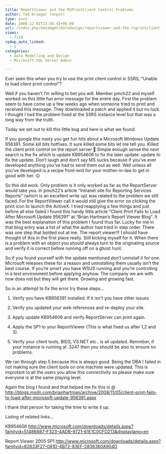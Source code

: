 ```yaml
---
title: ReportViewer and the RSPrintClient Control Problems
author: Ted Krueger (onpnt)
type: post
date: 2008-12-01T23:58:43+00:00
url: /index.php/datamgmt/datadesign/reportviewer-and-the-rsprintclient-contr/
views:
  - 7110
rp4wp_auto_linked:
  - 1
categories:
  - Data Modelling and Design
  - Microsoft SQL Server Admin

---
```

Ever seen this when you try to use the print client control in SSRS, &#8220;Unable to load client print control&#8221;?

Well if you haven&#8217;t I&#8217;m willing to bet you will. Member pmch22 and myself worked on this little fun error message for the entire day. First the problem seem to have come up a few weeks ago when someone tried to print and received this message. They downloaded a patch and applied it but no luck. I thought I had the problem fixed at the SSRS instance level but that was a long way from the truth. 

Today we set out to kill this little bug and here is what we found. 

If you google this nasty you get fun hits about a Microsoft Windows Update 956391. Some kill bits hotfixes. It sure killed some bits let me tell you. Killed the client print control on the report server 🙁 Simple enough sense the next search is the fix which is update KB954606 to fix the later update. update to fix the update. Don&#8217;t laugh and don&#8217;t say MS sucks because if you&#8217;ve ever developed anything you&#8217;ve had to send them out as well. Well unless all you&#8217;ve developed is a recipe front-end for your mother-in-law to get in good with her. 😉

So this did work. Only problem is it only worked as far as the ReportServer would take you. In pmch22&#8217;s article &#8220;Intranet site for Reporting Services Reports&#8221; (which is an excellent write up) was related to the problem we still faced. For the ReportViewer call it would still give the error on clicking the print icon to launch the ActiveX. I tried reapplying a few things and just before all else failed I found this handy little article &#8220;Client Print Fails to Load After Microsoft Update 956391&#8221; at &#8220;Brian Hartman&#8217;s Report Viewer Blog&#8221;. It was the best explanation of this problem I found thus far. Lucky for me in that blog entry was a list of what the author had tried in step order. There was one step that bolded out at me. The report viewer!!! I should have thought of this in the first place really. Still kicking myself for it. When there is a problem with an object you should always turn to the originating source and verify it is correct before running off on a ghost hunt. 

So if you found yourself with the update mentioned don&#8217;t uninstall it for one. Microsoft releases these for a reason and uninstalling them usually isn&#8217;t the best course. If you&#8217;re smart you have WSUS running and you&#8217;re controlling in a test environment before applying anyhow. The company we are with now does not but they will get there. Growing and growing fast. 

So in an attempt to fix the error try these steps&#8230;
  
1. Verify you have KB956391 installed. If it isn&#8217;t you have other issues
  
2. Verify you updated your web references and re-deploy your site.
  
3. Apply update KB954606 and verify ReportServer can print again.
  
4. Apply the SP1 to your ReportViewer (This is what fixed us after 1,2 and 3).
  
5. Verify your client tools, BIDS, VS.NET etc.. is all updated. Remmber, if your instance is running at .3247 then you should be also to ensure no problems.

We ran through step 5 because this is always good. Being the DBA I failed in not making sure the client tools on one machine were updated. This is improtant to all the users you allow this connectivity so please make sure everyone is at the same playing level.

Again the blog I found and that helped me fix this is @ http://blogs.msdn.com/brianhartman/archive/2008/11/05/client-print-fails-to-load-after-microsoft-update-956391.aspx

I thank that person for taking the time to write it up. 

Listing of related links&#8230;
  
KB954606 http://www.microsoft.com/downloads/details.aspx?familyid=5148B887-F323-4ADB-9721-61E1C0CFD213&displaylang=en

Report Viewer 2005 SP1 http://www.microsoft.com/downloads/details.aspx?familyid=82833F27-081D-4B72-83EF-2836360A904D